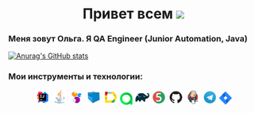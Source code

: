 <h1 align="center">Привет всем  <a href="(https://github.com/Olgavas1006)" target="_blank"></a> 
<img src="https://github.com/blackcater/blackcater/raw/main/images/Hi.gif" height="32"/></h1>
<h3>Меня зовут Ольга. Я  QA Engineer (Junior Automation, Java)</h3>



[![Anurag's GitHub stats](https://github-readme-stats.vercel.app/api?username=Olgavas1006)](https://github.com/Olgavas1006/github-readme-stats)


### Мои инструменты и технологии:

<p align="center">
<a href="https://www.jetbrains.com/idea/"><img width="6%" title="IntelliJ IDEA" src="media/logo/Intelij_IDEA.svg"></a> 
<a href="https://www.java.com/ru/"><img width="6%" title="Java" src="media/logo/Java.svg"></a>
<a href="https://selenide.org/"><img width="6%" title="Selenide" src="media/logo/Selenide.svg"></a>
<a href="https://aerokube.com/selenoid/"><img width="6%" title="Selenoid" src="media/logo/Selenoid.svg"></a>
<a href="https://github.com/allure-framework"><img width="6%" title="Allure Report" src="media/logo/Allure_Report.svg"></a>
<a href="https://qameta.io/"><img width="5%" title="Allure TestOps" src="media/logo/AllureTestOps.svg"></a>
<a href="https://gradle.org/"><img width="6%" title="Gradle" src="media/logo/Gradle.svg"></a>
<a href="https://junit.org/junit5/"><img width="6%" title="JUnit5" src="media/logo/JUnit5.svg"></a>
<a href="https://github.com/"><img width="6%" title="GitHub" src="media/logo/GitHub.svg"></a>
<a href="https://www.jenkins.io/"><img width="6%" title="Jenkins" src="media/logo/Jenkins.svg"></a>
<a href="https://web.telegram.org/"><img width="6%" title="Telegram" src="media/logo/Telegram.svg"></a>
<a href="https://www.atlassian.com/software/jira/"><img width="5%" title="Jira" src="media/logo/Jira.svg"></a>
</p>